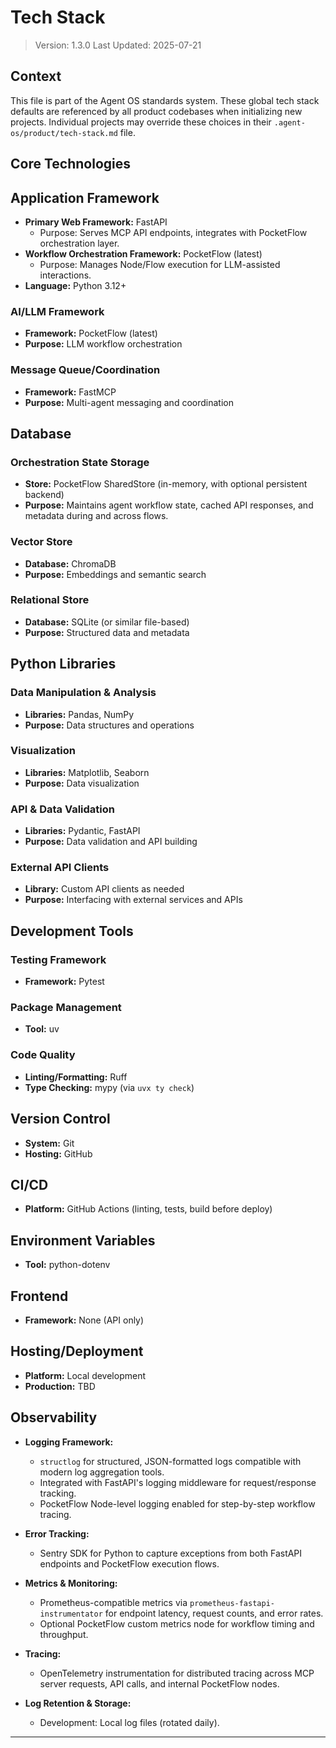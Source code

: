 # Tech Stack

> Version: 1.3.0
> Last Updated: 2025-07-21

## Context

This file is part of the Agent OS standards system. These global tech stack defaults are referenced by all product codebases when initializing new projects. Individual projects may override these choices in their `.agent-os/product/tech-stack.md` file.

## Core Technologies

## Application Framework

- **Primary Web Framework:** FastAPI  
  - Purpose: Serves MCP API endpoints, integrates with PocketFlow orchestration layer.  
- **Workflow Orchestration Framework:** PocketFlow (latest)  
  - Purpose: Manages Node/Flow execution for LLM-assisted interactions.
- **Language:** Python 3.12+

### AI/LLM Framework
- **Framework:** PocketFlow (latest)
- **Purpose:** LLM workflow orchestration

### Message Queue/Coordination
- **Framework:** FastMCP
- **Purpose:** Multi-agent messaging and coordination

## Database

### Orchestration State Storage
- **Store:** PocketFlow SharedStore (in-memory, with optional persistent backend)
- **Purpose:** Maintains agent workflow state, cached API responses, and metadata during and across flows.

### Vector Store
- **Database:** ChromaDB
- **Purpose:** Embeddings and semantic search

### Relational Store
- **Database:** SQLite (or similar file-based)
- **Purpose:** Structured data and metadata

## Python Libraries

### Data Manipulation & Analysis
- **Libraries:** Pandas, NumPy
- **Purpose:** Data structures and operations

### Visualization
- **Libraries:** Matplotlib, Seaborn
- **Purpose:** Data visualization

### API & Data Validation
- **Libraries:** Pydantic, FastAPI
- **Purpose:** Data validation and API building

### External API Clients
- **Library:** Custom API clients as needed
- **Purpose:** Interfacing with external services and APIs

## Development Tools

### Testing Framework
- **Framework:** Pytest

### Package Management
- **Tool:** uv

### Code Quality
- **Linting/Formatting:** Ruff
- **Type Checking:** mypy (via `uvx ty check`)

## Version Control
- **System:** Git
- **Hosting:** GitHub

## CI/CD
- **Platform:** GitHub Actions (linting, tests, build before deploy)

## Environment Variables
- **Tool:** python-dotenv

## Frontend
- **Framework:** None (API only)

## Hosting/Deployment
- **Platform:** Local development
- **Production:** TBD

## Observability

- **Logging Framework:** 
  - `structlog` for structured, JSON-formatted logs compatible with modern log aggregation tools.
  - Integrated with FastAPI's logging middleware for request/response tracking.
  - PocketFlow Node-level logging enabled for step-by-step workflow tracing.

- **Error Tracking:**
  - Sentry SDK for Python to capture exceptions from both FastAPI endpoints and PocketFlow execution flows.

- **Metrics & Monitoring:**
  - Prometheus-compatible metrics via `prometheus-fastapi-instrumentator` for endpoint latency, request counts, and error rates.
  - Optional PocketFlow custom metrics node for workflow timing and throughput.

- **Tracing:**
  - OpenTelemetry instrumentation for distributed tracing across MCP server requests, API calls, and internal PocketFlow nodes.

- **Log Retention & Storage:**
  - Development: Local log files (rotated daily).

---
